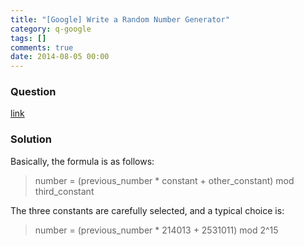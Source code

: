```yaml
---
title: "[Google] Write a Random Number Generator"
category: q-google
tags: []
comments: true
date: 2014-08-05 00:00
---
```



### Question

[link](http://www.careercup.com/question?id=5173972006076416)

### Solution

Basically, the formula is as follows:

> number = (previous_number \* constant + other_constant) mod third_constant

The three constants are carefully selected, and a typical choice is:

> number = (previous_number \* 214013 + 2531011) mod 2^15
